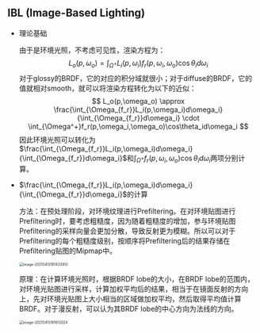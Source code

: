 ## IBL (Image-Based Lighting)

* 理论基础

  由于是环境光照，不考虑可见性，渲染方程为：
  $$
  L_o(p,\omega_o)=\int_{\Omega^+}L_i(p,\omega_i)f_r(p,\omega_i,\omega_o)\cos\theta_id\omega_i
  $$
  对于glossy的BRDF，它的对应的积分域就很小；对于diffuse的BRDF，它的值就相对smooth，就可以将渲染方程转化为以下的近似：
  $$
  L_o(p,\omega_o) \approx \frac{\int_{\Omega_{f_r}}L_i(p,\omega_i)d\omega_i}{\int_{\Omega_{f_r}}d\omega_i} \cdot \int_{\Omega^+}f_r(p,\omega_i,\omega_o)\cos\theta_id\omega_i
  $$
  因此环境光照可以转化为$\frac{\int_{\Omega_{f_r}}L_i(p,\omega_i)d\omega_i}{\int_{\Omega_{f_r}}d\omega_i}$和$\int_{\Omega^+}f_r(p,\omega_i,\omega_o)\cos\theta_id\omega_i$两项分别计算。

* $\frac{\int_{\Omega_{f_r}}L_i(p,\omega_i)d\omega_i}{\int_{\Omega_{f_r}}d\omega_i}$的计算

  方法：在预处理阶段，对环境纹理进行Prefiltering。在对环境贴图进行Prefiltering时，要考虑粗糙度，因为随着粗糙度的增加，参与环境贴图Prefiltering的采样向量会更加分散，导致反射更为模糊。所以可以对于Prefiltering的每个粗糙度级别，按顺序将Prefiltering后的结果存储在Prefiltering贴图的Mipmap中。

  <img src="D:\Code\CG\202\GAMES202-note\Environment_mapping.assets\image-20210413181433913.png" alt="image-20210413181433913" style="zoom:50%;" />

  原理：在计算环境光照时，根据BRDF lobe的大小，在BRDF lobe的范围内，对环境光贴图进行采样，计算加权平均后的结果，相当于在镜面反射的方向上，先对环境光贴图上大小相当的区域做加权平均，然后取得平均值计算BRDF。对于漫反射，可以认为其BRDF lobe的中心方向为法线的方向。

  <img src="D:\Code\CG\202\GAMES202-note\Environment_mapping.assets\image-20210413181612024.png" alt="image-20210413181612024" style="zoom:50%;" />

  

  
  
  
  
  


